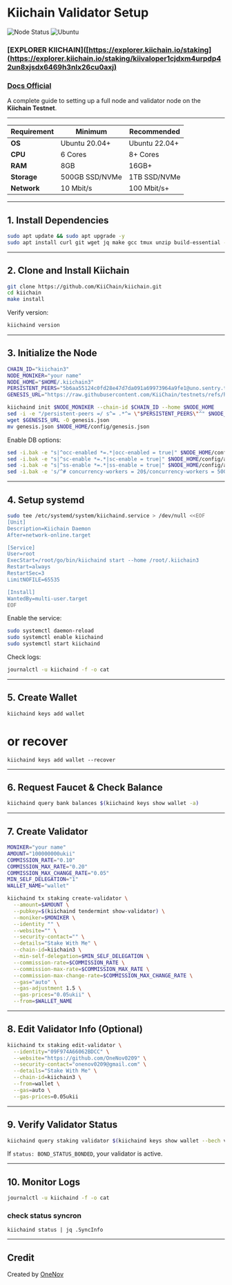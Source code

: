 # Kiichain Validator Setup

![Node Status](https://img.shields.io/badge/Node%20Status-Active-brightgreen)
![Ubuntu](https://img.shields.io/badge/Ubuntu-22.04-orange)  


### [EXPLORER KIICHAIN]([https://explorer.kiichain.io/staking](https://explorer.kiichain.io/staking/kiivaloper1cjdxm4urpdp42un8xjsdx6469h3nlx26cu0axj)
### [Docs Official](https://docs.kiiglobal.io/docs/validate-the-network/run-a-validator-full-node/step-by-step-guide)

A complete guide to setting up a full node and validator node on the **Kiichain Testnet**.

---
| **Requirement**  | **Minimum**  | **Recommended** |
|-----------------|-------------|----------------|
| **OS**         | Ubuntu 20.04+ | Ubuntu 22.04+  |
| **CPU**        | 6 Cores      | 8+ Cores       |
| **RAM**        | 8GB          | 16GB+          |
| **Storage**    | 500GB SSD/NVMe | 1TB SSD/NVMe |
| **Network**    | 10 Mbit/s    | 100 Mbit/s+    |
---

## 1. Install Dependencies

```bash
sudo apt update && sudo apt upgrade -y
sudo apt install curl git wget jq make gcc tmux unzip build-essential -y
```

---

## 2. Clone and Install Kiichain

```bash
git clone https://github.com/KiiChain/kiichain.git
cd kiichain
make install
```

Verify version:
```bash
kiichaind version
```

---

## 3. Initialize the Node

```bash
CHAIN_ID="kiichain3"
NODE_MONIKER="your name"
NODE_HOME="$HOME/.kiichain3"
PERSISTENT_PEERS="5b6aa55124c0fd28e47d7da091a69973964a9fe1@uno.sentry.testnet.v3.kiivalidator.com:26656,5e6b283c8879e8d1b0866bda20949f9886aff967@dos.sentry.testnet.v3.kiivalidator.com:26656"
GENESIS_URL="https://raw.githubusercontent.com/KiiChain/testnets/refs/heads/main/testnet_oro/genesis.json"

kiichaind init $NODE_MONIKER --chain-id $CHAIN_ID --home $NODE_HOME
sed -i -e "/persistent-peers =/ s^= .*^= \"$PERSISTENT_PEERS\"^" $NODE_HOME/config/config.toml
wget $GENESIS_URL -O genesis.json
mv genesis.json $NODE_HOME/config/genesis.json
```

Enable DB options:

```bash
sed -i.bak -e "s|^occ-enabled *=.*|occ-enabled = true|" $NODE_HOME/config/app.toml
sed -i.bak -e "s|^sc-enable *=.*|sc-enable = true|" $NODE_HOME/config/app.toml
sed -i.bak -e "s|^ss-enable *=.*|ss-enable = true|" $NODE_HOME/config/app.toml
sed -i.bak -e 's/^# concurrency-workers = 20$/concurrency-workers = 500/' $NODE_HOME/config/app.toml
```

---

## 4. Setup systemd

```bash
sudo tee /etc/systemd/system/kiichaind.service > /dev/null <<EOF
[Unit]
Description=Kiichain Daemon
After=network-online.target

[Service]
User=root
ExecStart=/root/go/bin/kiichaind start --home /root/.kiichain3
Restart=always
RestartSec=3
LimitNOFILE=65535

[Install]
WantedBy=multi-user.target
EOF
```

Enable the service:

```bash
sudo systemctl daemon-reload
sudo systemctl enable kiichaind
sudo systemctl start kiichaind
```

Check logs:
```bash
journalctl -u kiichaind -f -o cat
```

---

## 5. Create Wallet

```bash
kiichaind keys add wallet
```
# or recover
```
kiichaind keys add wallet --recover
```

---

## 6. Request Faucet & Check Balance

```bash
kiichaind query bank balances $(kiichaind keys show wallet -a)
```

---

## 7. Create Validator

```bash
MONIKER="your name"
AMOUNT="100000000ukii"
COMMISSION_RATE="0.10"
COMMISSION_MAX_RATE="0.20"
COMMISSION_MAX_CHANGE_RATE="0.05"
MIN_SELF_DELEGATION="1"
WALLET_NAME="wallet"

kiichaind tx staking create-validator \
  --amount=$AMOUNT \
  --pubkey=$(kiichaind tendermint show-validator) \
  --moniker=$MONIKER \
  --identity "" \
  --website="" \
  --security-contact="" \
  --details="Stake With Me" \
  --chain-id=kiichain3 \
  --min-self-delegation=$MIN_SELF_DELEGATION \
  --commission-rate=$COMMISSION_RATE \
  --commission-max-rate=$COMMISSION_MAX_RATE \
  --commission-max-change-rate=$COMMISSION_MAX_CHANGE_RATE \
  --gas="auto" \
  --gas-adjustment 1.5 \
  --gas-prices="0.05ukii" \
  --from=$WALLET_NAME
```

---

## 8. Edit Validator Info (Optional)

```bash
kiichaind tx staking edit-validator \
  --identity="09F974A66062BDCC" \
  --website="https://github.com/OneNov0209" \
  --security-contact="onenov0209@gmail.com" \
  --details="Stake With Me" \
  --chain-id=kiichain3 \
  --from=wallet \
  --gas=auto \
  --gas-prices=0.05ukii
```

---

## 9. Verify Validator Status

```bash
kiichaind query staking validator $(kiichaind keys show wallet --bech val -a)
```

If `status: BOND_STATUS_BONDED`, your validator is active.

---

## 10. Monitor Logs

```bash
journalctl -u kiichaind -f -o cat
```
### check status syncron 
```
kiichaind status | jq .SyncInfo
```

---

## Credit

Created by [OneNov](https://github.com/OneNov0209)
